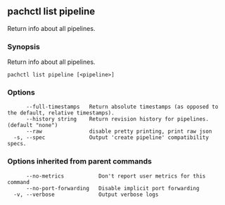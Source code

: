 ## pachctl list pipeline

Return info about all pipelines.

### Synopsis


Return info about all pipelines.

```
pachctl list pipeline [<pipeline>]
```

### Options

```
      --full-timestamps   Return absolute timestamps (as opposed to the default, relative timestamps).
      --history string    Return revision history for pipelines. (default "none")
      --raw               disable pretty printing, print raw json
  -s, --spec              Output 'create pipeline' compatibility specs.
```

### Options inherited from parent commands

```
      --no-metrics           Don't report user metrics for this command
      --no-port-forwarding   Disable implicit port forwarding
  -v, --verbose              Output verbose logs
```


